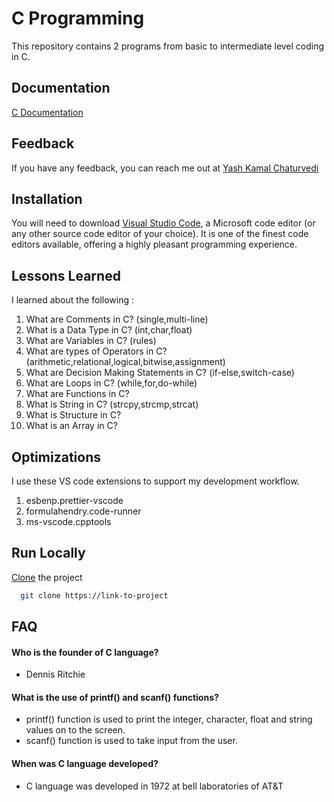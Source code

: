 # C Programming

This repository contains 2 programs from basic to intermediate level coding in C.

## Documentation

[C Documentation](https://devdocs.io/c/)

## Feedback

If you have any feedback, you can reach me out at [Yash Kamal Chaturvedi](https://twitter.com/yashkamalchatu1?lang=en)

## Installation

You will need to download [Visual Studio Code](https://code.visualstudio.com/docs), a Microsoft code editor (or any other source code editor of your choice). It is one of the finest code editors available, offering a highly pleasant programming experience.

## Lessons Learned

I learned about the following :

1. What are Comments in C? (single,multi-line)
2. What is a Data Type in C? (int,char,float)
3. What are Variables in C? (rules)
4. What are types of Operators in C? (arithmetic,relational,logical,bitwise,assignment)
5. What are Decision Making Statements in C? (if-else,switch-case)
6. What are Loops in C? (while,for,do-while)
7. What are Functions in C?
8. What is String in C? (strcpy,strcmp,strcat)
9. What is Structure in C?
10. What is an Array in C?

## Optimizations

I use these VS code extensions to support my development workflow.

1. esbenp.prettier-vscode
2. formulahendry.code-runner
3. ms-vscode.cpptools

## Run Locally

[Clone](https://youtu.be/CKcqniGu3tA) the project

```bash
  git clone https://link-to-project
```

## FAQ

#### Who is the founder of C language?
- Dennis Ritchie

#### What is the use of printf() and scanf() functions?
- printf() function is used to print the integer, character, float and string values on to the screen.
- scanf() function is used to take input from the user.

#### When was C language developed?
- C language was developed in 1972 at bell laboratories of AT&T
